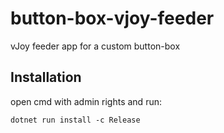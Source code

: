 # button-box-vjoy-feeder
vJoy feeder app for a custom button-box

## Installation

open cmd with admin rights and run:

```
dotnet run install -c Release
```
